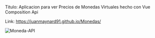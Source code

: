 Titulo: Aplicacion para ver Precios de Monedas Virtuales hecho con Vue Composition Api

Link: https://juanmaynard91.github.io/Monedas/

![Moneda-API](https://user-images.githubusercontent.com/74424452/136849018-9ba3251c-4488-418e-bbe7-b22fc9d479b0.png)
